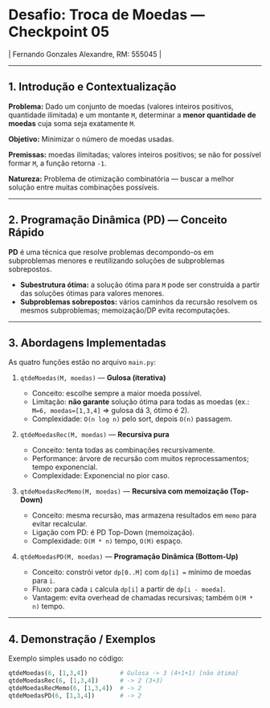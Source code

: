 # Desafio: Troca de Moedas — Checkpoint 05

| Fernando Gonzales Alexandre, RM: 555045 |

---

## 1. Introdução e Contextualização

**Problema:** Dado um conjunto de moedas (valores inteiros positivos, quantidade ilimitada) e um montante `M`, determinar a **menor quantidade de moedas** cuja soma seja exatamente `M`.

**Objetivo:** Minimizar o número de moedas usadas.

**Premissas:** moedas ilimitadas; valores inteiros positivos; se não for possível formar `M`, a função retorna `-1`.

**Natureza:** Problema de otimização combinatória — buscar a melhor solução entre muitas combinações possíveis.

---

## 2. Programação Dinâmica (PD) — Conceito Rápido

**PD** é uma técnica que resolve problemas decompondo-os em subproblemas menores e reutilizando soluções de subproblemas sobrepostos.

- **Subestrutura ótima:** a solução ótima para `M` pode ser construída a partir das soluções ótimas para valores menores.
- **Subproblemas sobrepostos:** vários caminhos da recursão resolvem os mesmos subproblemas; memoização/DP evita recomputações.

---

## 3. Abordagens Implementadas

As quatro funções estão no arquivo `main.py`:

1. `qtdeMoedas(M, moedas)` — **Gulosa (iterativa)**
   - Conceito: escolhe sempre a maior moeda possível.
   - Limitação: **não garante** solução ótima para todas as moedas (ex.: `M=6, moedas=[1,3,4]` => gulosa dá 3, ótimo é 2).
   - Complexidade: `O(n log n)` pelo sort, depois `O(n)` passagem.

2. `qtdeMoedasRec(M, moedas)` — **Recursiva pura**
   - Conceito: tenta todas as combinações recursivamente.
   - Performance: árvore de recursão com muitos reprocessamentos; tempo exponencial.
   - Complexidade: Exponencial no pior caso.

3. `qtdeMoedasRecMemo(M, moedas)` — **Recursiva com memoização (Top-Down)**
   - Conceito: mesma recursão, mas armazena resultados em `memo` para evitar recalcular.
   - Ligação com PD: é PD Top-Down (memoização).
   - Complexidade: `O(M * n)` tempo, `O(M)` espaço.

4. `qtdeMoedasPD(M, moedas)` — **Programação Dinâmica (Bottom-Up)**
   - Conceito: constrói vetor `dp[0..M]` com `dp[i] =` mínimo de moedas para `i`.
   - Fluxo: para cada `i` calcula `dp[i]` a partir de `dp[i - moeda]`.
   - Vantagem: evita overhead de chamadas recursivas; também `O(M * n)` tempo.

---

## 4. Demonstração / Exemplos

Exemplo simples usado no código:
```py
qtdeMoedas(6, [1,3,4])         # Gulosa -> 3 (4+1+1) [não ótima]
qtdeMoedasRec(6, [1,3,4])      # -> 2 (3+3)
qtdeMoedasRecMemo(6, [1,3,4])  # -> 2
qtdeMoedasPD(6, [1,3,4])       # -> 2

